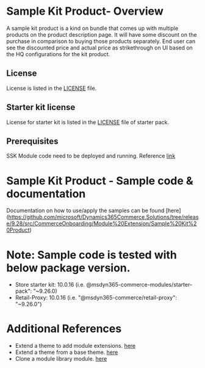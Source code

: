 # Sample Kit Product- Overview
A sample kit product is a kind on bundle that comes up with multiple products on the product description page. It will have some discount on the purchase in comparison to buying those products separately.  End user can see the discounted price and actual price as strikethrough on UI based on the HQ configurations for the kit product.

## License
License is listed in the [LICENSE](https://github.com/microsoft/Dynamics365Commerce.Solutions/tree/release/9.28/src/CommerceOnboarding/Module%20Extension/Sample%20Kit%20Product) file.

## Starter kit license
License for starter kit is listed in the [LICENSE](./starter-pack/LICENSE) file of starter pack.

## Prerequisites
SSK Module code need to be deployed and running.
Reference [link](https://docs.microsoft.com/en-us/dynamics365/commerce/e-commerce-extensibility/setup-dev-environment)

# Sample Kit Product - Sample code & documentation
Documentation on how to use/apply the samples can be found [here] (https://github.com/microsoft/Dynamics365Commerce.Solutions/tree/release/9.28/src/CommerceOnboarding/Module%20Extension/Sample%20Kit%20Product)

# Note: Sample code is tested with below package version.
- Store starter kit: 10.0.16 (i.e. @msdyn365-commerce-modules/starter-pack": "~9.26.0)
- Retail-Proxy: 10.0.16 (i.e. "@msdyn365-commerce/retail-proxy": "~9.26.0")

# Additional References
- Extend a theme to add module extensions. [here](https://docs.microsoft.com/en-us/dynamics365/commerce/e-commerce-extensibility/theme-module-extensions)
- Extend a theme from a base theme. [here](https://docs.microsoft.com/en-us/dynamics365/commerce/e-commerce-extensibility/extend-theme)
- Clone a module library module. [here](https://docs.microsoft.com/en-us/dynamics365/commerce/e-commerce-extensibility/clone-starter-module)